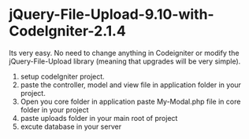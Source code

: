 # jQuery-File-Upload-9.10-with-CodeIgniter-2.1.4
Its very easy. No need to change anything in Codeigniter or modify the jQuery-File-Upload library (meaning that upgrades will be very simple).


1) setup codeIgniter project.
2) paste the controller, model and view file in application folder in your project.
3) Open you core folder in application paste My-Modal.php file in core folder in your project
4) paste uploads folder in your main root of project
5) excute database in your server
